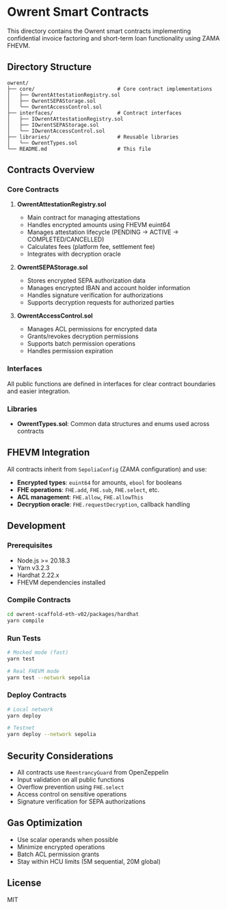 # Owrent Smart Contracts

This directory contains the Owrent smart contracts implementing confidential invoice factoring and short-term loan functionality using ZAMA FHEVM.

## Directory Structure

```
owrent/
├── core/                           # Core contract implementations
│   ├── OwrentAttestationRegistry.sol
│   ├── OwrentSEPAStorage.sol
│   └── OwrentAccessControl.sol
├── interfaces/                     # Contract interfaces
│   ├── IOwrentAttestationRegistry.sol
│   ├── IOwrentSEPAStorage.sol
│   └── IOwrentAccessControl.sol
├── libraries/                      # Reusable libraries
│   └── OwrentTypes.sol
└── README.md                       # This file
```

## Contracts Overview

### Core Contracts

1. **OwrentAttestationRegistry.sol**
   - Main contract for managing attestations
   - Handles encrypted amounts using FHEVM euint64
   - Manages attestation lifecycle (PENDING → ACTIVE → COMPLETED/CANCELLED)
   - Calculates fees (platform fee, settlement fee)
   - Integrates with decryption oracle

2. **OwrentSEPAStorage.sol**
   - Stores encrypted SEPA authorization data
   - Manages encrypted IBAN and account holder information
   - Handles signature verification for authorizations
   - Supports decryption requests for authorized parties

3. **OwrentAccessControl.sol**
   - Manages ACL permissions for encrypted data
   - Grants/revokes decryption permissions
   - Supports batch permission operations
   - Handles permission expiration

### Interfaces

All public functions are defined in interfaces for clear contract boundaries and easier integration.

### Libraries

- **OwrentTypes.sol**: Common data structures and enums used across contracts

## FHEVM Integration

All contracts inherit from `SepoliaConfig` (ZAMA configuration) and use:
- **Encrypted types**: `euint64` for amounts, `ebool` for booleans
- **FHE operations**: `FHE.add`, `FHE.sub`, `FHE.select`, etc.
- **ACL management**: `FHE.allow`, `FHE.allowThis`
- **Decryption oracle**: `FHE.requestDecryption`, callback handling

## Development

### Prerequisites

- Node.js >= 20.18.3
- Yarn v3.2.3
- Hardhat 2.22.x
- FHEVM dependencies installed

### Compile Contracts

```bash
cd owrent-scaffold-eth-v02/packages/hardhat
yarn compile
```

### Run Tests

```bash
# Mocked mode (fast)
yarn test

# Real FHEVM mode
yarn test --network sepolia
```

### Deploy Contracts

```bash
# Local network
yarn deploy

# Testnet
yarn deploy --network sepolia
```

## Security Considerations

- All contracts use `ReentrancyGuard` from OpenZeppelin
- Input validation on all public functions
- Overflow prevention using `FHE.select`
- Access control on sensitive operations
- Signature verification for SEPA authorizations

## Gas Optimization

- Use scalar operands when possible
- Minimize encrypted operations
- Batch ACL permission grants
- Stay within HCU limits (5M sequential, 20M global)

## License

MIT
